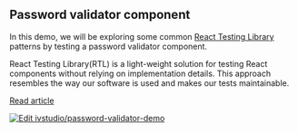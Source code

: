 ## Password validator component

In this demo, we will be exploring some common [React Testing Library](https://testing-library.com/) patterns by testing a password validator component.

React Testing Library(RTL) is a light-weight solution for testing React components without relying on implementation details. This approach resembles the way our software is used and makes our tests maintainable.

[Read article](https://ivstudio.com/react-testing-library-common-patterns)

[![Edit ivstudio/password-validator-demo](https://codesandbox.io/static/img/play-codesandbox.svg)](https://codesandbox.io/s/github/ivstudio/password-validator-demo/tree/main/?fontsize=14&hidenavigation=1&theme=dark)
